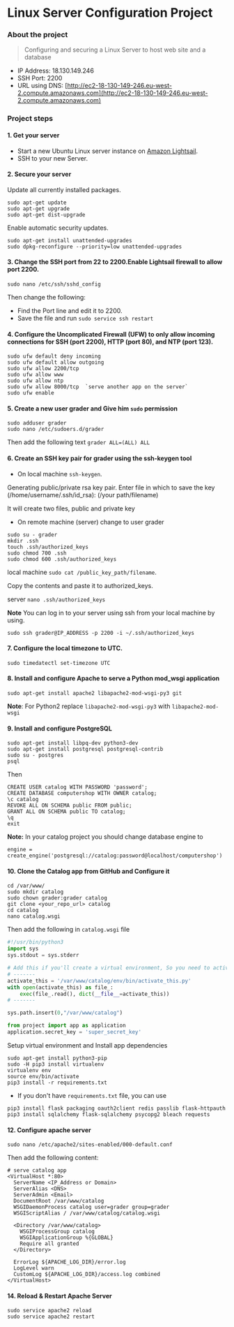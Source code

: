 # Linux Server Configuration Project

### About the project
> Configuring and securing a Linux Server to host web site and a database


* IP Address: 18.130.149.246
* SSH Port: 2200
* URL using DNS: [http://ec2-18-130-149-246.eu-west-2.compute.amazonaws.com](http://ec2-18-130-149-246.eu-west-2.compute.amazonaws.com)


### Project steps
#### 1. Get your server


* Start a new Ubuntu Linux server instance on [Amazon Lightsail](https://aws.amazon.com/).
* SSH to your new Server.

#### 2. Secure your server
 Update all currently installed packages.
```
sudo apt-get update
sudo apt-get upgrade
sudo apt-get dist-upgrade
```
Enable automatic security updates.
```
sudo apt-get install unattended-upgrades
sudo dpkg-reconfigure --priority=low unattended-upgrades
```
#### 3. Change the SSH port from 22 to 2200.Enable Lightsail firewall to allow port 2200.
```
sudo nano /etc/ssh/sshd_config
```
Then change the following:
* Find the Port line and edit it to 2200.
* Save the file and run `sudo service ssh restart`

#### 4. Configure the Uncomplicated Firewall (UFW) to only allow incoming connections for SSH (port 2200), HTTP (port 80), and NTP (port 123).
```
sudo ufw default deny incoming
sudo ufw default allow outgoing
sudo ufw allow 2200/tcp
sudo ufw allow www
sudo ufw allow ntp
sudo ufw allow 8000/tcp  `serve another app on the server`
sudo ufw enable
```
#### 5. Create a new user grader and Give him `sudo` permission
```
sudo adduser grader
sudo nano /etc/sudoers.d/grader
```
Then add the following text `grader ALL=(ALL) ALL`

#### 6. Create an SSH key pair for grader using the ssh-keygen tool
* On local machine
`ssh-keygen`.

Generating public/private rsa key pair.
Enter file in which to save the key (/home/username/.ssh/id_rsa): (/your path/filename)

It will create two files, public and private key
* On remote machine (server) change to user grader
```
sudo su - grader
mkdir .ssh
touch .ssh/authorized_keys
sudo chmod 700 .ssh
sudo chmod 600 .ssh/authorized_keys

```
local machine
```sudo cat /public_key_path/filename```.

Copy the contents and  paste it to authorized_keys.

server ```nano .ssh/authorized_keys```

**Note** You can log in to your server using ssh from your local machine by using.

```
sudo ssh grader@IP_ADDRESS -p 2200 -i ~/.ssh/authorized_keys
```
#### 7. Configure the local timezone to UTC.
```
sudo timedatectl set-timezone UTC
```



#### 8. Install and configure Apache to serve a Python mod_wsgi application
```
sudo apt-get install apache2 libapache2-mod-wsgi-py3 git
```
**Note**: For Python2 replace `libapache2-mod-wsgi-py3` with `libapache2-mod-wsgi`

#### 9. Install and configure PostgreSQL
```
sudo apt-get install libpq-dev python3-dev
sudo apt-get install postgresql postgresql-contrib
sudo su - postgres
psql
```
Then
```
CREATE USER catalog WITH PASSWORD 'password';
CREATE DATABASE computershop WITH OWNER catalog;
\c catalog
REVOKE ALL ON SCHEMA public FROM public;
GRANT ALL ON SCHEMA public TO catalog;
\q
exit
```
**Note:** In your catalog project you should change database engine to
```
engine = create_engine('postgresql://catalog:password@localhost/computershop')
```

#### 10. Clone the Catalog app from GitHub and Configure it
```
cd /var/www/
sudo mkdir catalog
sudo chown grader:grader catalog
git clone <your_repo_url> catalog
cd catalog
nano catalog.wsgi
```
Then add the following in `catalog.wsgi` file
```python
#!/usr/bin/python3
import sys
sys.stdout = sys.stderr

# Add this if you'll create a virtual environment, So you need to activate it
# -------
activate_this = '/var/www/catalog/env/bin/activate_this.py'
with open(activate_this) as file_:
    exec(file_.read(), dict(__file__=activate_this))
# -------

sys.path.insert(0,"/var/www/catalog")

from project import app as application
application.secret_key = 'super_secret_key'
```
Setup virtual environment and Install app dependencies
```
sudo apt-get install python3-pip
sudo -H pip3 install virtualenv
virtualenv env
source env/bin/activate
pip3 install -r requirements.txt
```
- If you don't have `requirements.txt` file, you can use
```
pip3 install flask packaging oauth2client redis passlib flask-httpauth
pip3 install sqlalchemy flask-sqlalchemy psycopg2 bleach requests
```


#### 12. Configure apache server
```
sudo nano /etc/apache2/sites-enabled/000-default.conf
```
Then add the following content:
```
# serve catalog app
<VirtualHost *:80>
  ServerName <IP_Address or Domain>
  ServerAlias <DNS>
  ServerAdmin <Email>
  DocumentRoot /var/www/catalog
  WSGIDaemonProcess catalog user=grader group=grader
  WSGIScriptAlias / /var/www/catalog/catalog.wsgi

  <Directory /var/www/catalog>
    WSGIProcessGroup catalog
    WSGIApplicationGroup %{GLOBAL}
    Require all granted
  </Directory>

  ErrorLog ${APACHE_LOG_DIR}/error.log
  LogLevel warn
  CustomLog ${APACHE_LOG_DIR}/access.log combined
</VirtualHost>

```

#### 14. Reload & Restart Apache Server
```
sudo service apache2 reload
sudo service apache2 restart
```

